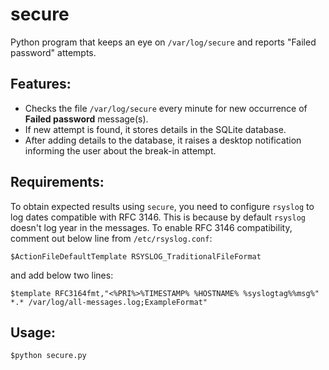 secure
======

Python program that keeps an eye on `/var/log/secure` and reports "Failed password" attempts.

Features:
--------
* Checks the file `/var/log/secure` every minute for new occurrence of **Failed password** message(s).
* If new attempt is found, it stores details in the SQLite database.
* After adding details to the database, it raises a desktop notification informing the user about the break-in attempt.

Requirements:
------------
To obtain expected results using `secure`, you need to configure `rsyslog` to log dates compatible with RFC 3146. This is because by default `rsyslog` doesn't log year in the messages. To enable RFC 3146 compatibility, comment out below line from `/etc/rsyslog.conf`:
~~~
$ActionFileDefaultTemplate RSYSLOG_TraditionalFileFormat
~~~
and add below two lines:
~~~
$template RFC3164fmt,"<%PRI%>%TIMESTAMP% %HOSTNAME% %syslogtag%%msg%"
*.* /var/log/all-messages.log;ExampleFormat"
~~~

Usage:
------
~~~
$python secure.py
~~~
